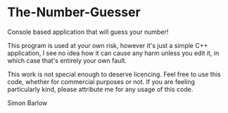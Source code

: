 The-Number-Guesser
==================

Console based application that will guess your number!


This program is used at your own risk, however it's just a simple C++ application, I see no idea how it can cause 
any harm unless you edit it, in which case that's entirely your own fault.

This work is not special enough to deserve licencing. Feel free to use this code, whether for commercial purposes
or not. If you are feeling particularly kind, please attribute me for any usage of this code.

Simon Barlow
